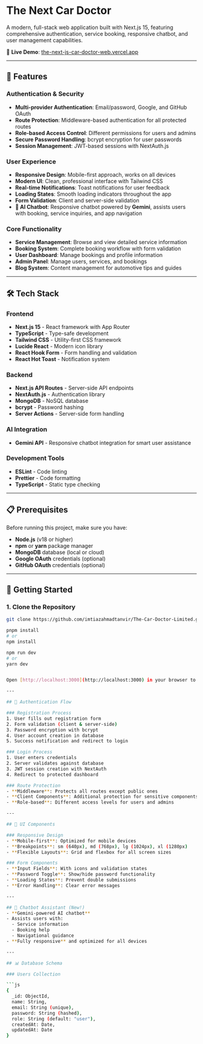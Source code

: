 # The Next Car Doctor

A modern, full-stack web application built with Next.js 15, featuring comprehensive authentication, service booking, responsive chatbot, and user management capabilities.

🔗 **Live Demo**: [the-next-js-car-doctor-web.vercel.app](https://the-next-js-car-doctor-web.vercel.app)

---

## 🚀 Features

### Authentication & Security
- **Multi-provider Authentication**: Email/password, Google, and GitHub OAuth
- **Route Protection**: Middleware-based authentication for all protected routes
- **Role-based Access Control**: Different permissions for users and admins
- **Secure Password Handling**: bcrypt encryption for user passwords
- **Session Management**: JWT-based sessions with NextAuth.js

### User Experience
- **Responsive Design**: Mobile-first approach, works on all devices
- **Modern UI**: Clean, professional interface with Tailwind CSS
- **Real-time Notifications**: Toast notifications for user feedback
- **Loading States**: Smooth loading indicators throughout the app
- **Form Validation**: Client and server-side validation
- **💬 AI Chatbot**: Responsive chatbot powered by **Gemini**, assists users with booking, service inquiries, and app navigation

### Core Functionality
- **Service Management**: Browse and view detailed service information
- **Booking System**: Complete booking workflow with form validation
- **User Dashboard**: Manage bookings and profile information
- **Admin Panel**: Manage users, services, and bookings
- **Blog System**: Content management for automotive tips and guides

---

## 🛠️ Tech Stack

### Frontend
- **Next.js 15** - React framework with App Router
- **TypeScript** - Type-safe development
- **Tailwind CSS** - Utility-first CSS framework
- **Lucide React** - Modern icon library
- **React Hook Form** - Form handling and validation
- **React Hot Toast** - Notification system

### Backend
- **Next.js API Routes** - Server-side API endpoints
- **NextAuth.js** - Authentication library
- **MongoDB** - NoSQL database
- **bcrypt** - Password hashing
- **Server Actions** - Server-side form handling

### AI Integration
- **Gemini API** - Responsive chatbot integration for smart user assistance

### Development Tools
- **ESLint** - Code linting
- **Prettier** - Code formatting
- **TypeScript** - Static type checking

---

## 📋 Prerequisites

Before running this project, make sure you have:

- **Node.js** (v18 or higher)
- **npm** or **yarn** package manager
- **MongoDB** database (local or cloud)
- **Google OAuth** credentials (optional)
- **GitHub OAuth** credentials (optional)

---

## 🚀 Getting Started

### 1. Clone the Repository

```bash
git clone https://github.com/imtiazahmadtanvir/The-Car-Doctor-Limited.git

pnpm install
# or
npm install

npm run dev
# or
yarn dev


Open [http://localhost:3000](http://localhost:3000) in your browser to see the app in action.

---

## 🔐 Authentication Flow

### Registration Process
1. User fills out registration form  
2. Form validation (client & server-side)  
3. Password encryption with bcrypt  
4. User account creation in database  
5. Success notification and redirect to login  

### Login Process
1. User enters credentials  
2. Server validates against database  
3. JWT session creation with NextAuth  
4. Redirect to protected dashboard  

### Route Protection
- **Middleware**: Protects all routes except public ones  
- **Client Components**: Additional protection for sensitive components  
- **Role-based**: Different access levels for users and admins  

---

## 🎨 UI Components

### Responsive Design
- **Mobile-first**: Optimized for mobile devices  
- **Breakpoints**: sm (640px), md (768px), lg (1024px), xl (1280px)  
- **Flexible Layouts**: Grid and flexbox for all screen sizes  

### Form Components
- **Input Fields**: With icons and validation states  
- **Password Toggle**: Show/hide password functionality  
- **Loading States**: Prevent double submissions  
- **Error Handling**: Clear error messages  

---

## 💬 Chatbot Assistant (New!)
- **Gemini-powered AI chatbot**
- Assists users with:
  - Service information
  - Booking help
  - Navigational guidance
- **Fully responsive** and optimized for all devices

---

## 📊 Database Schema

### Users Collection

```js
{
  _id: ObjectId,
  name: String,
  email: String (unique),
  password: String (hashed),
  role: String (default: "user"),
  createdAt: Date,
  updatedAt: Date
}
